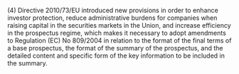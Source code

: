 (4) Directive 2010/73/EU introduced new provisions in order to enhance investor protection, reduce administrative burdens for companies when raising capital in the securities markets in the Union, and increase efficiency in the prospectus regime, which makes it necessary to adopt amendments to Regulation (EC) No 809/2004 in relation to the format of the final terms of a base prospectus, the format of the summary of the prospectus, and the detailed content and specific form of the key information to be included in the summary.